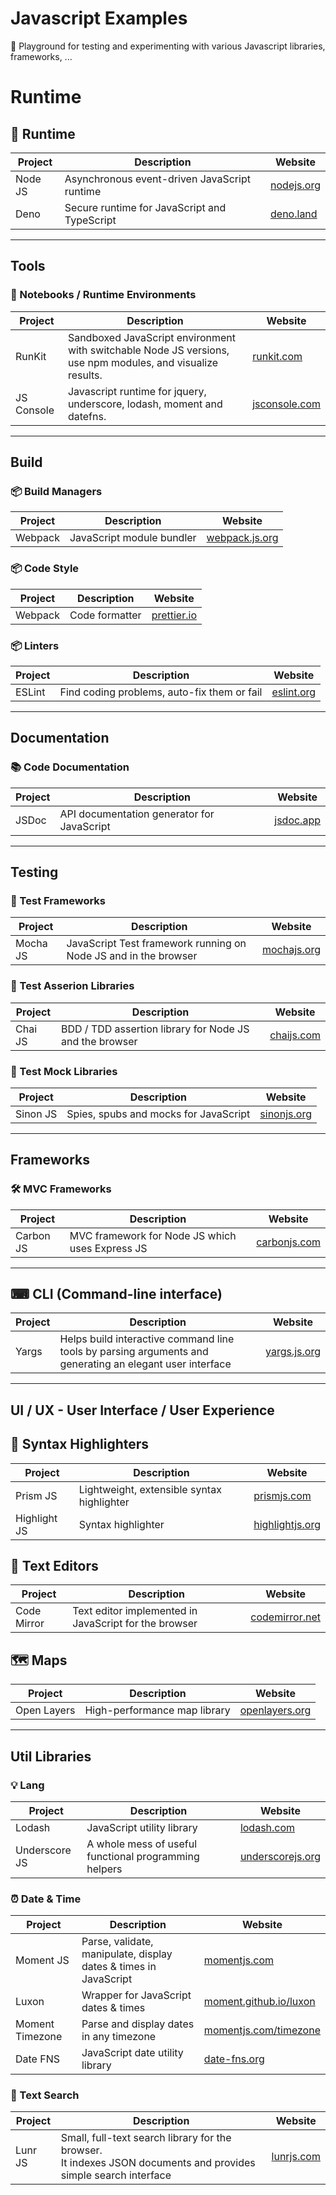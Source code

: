 # Javascript Examples

🎉 Playground for testing and experimenting with various Javascript libraries, frameworks, ...

# Runtime

## 🏃 Runtime
| Project  | Description                                  | Website                          |
| -------- | -------------------------------------------- | -------------------------------- |
| Node JS  | Asynchronous event-driven JavaScript runtime | [nodejs.org](https://nodejs.org) |
| Deno     | Secure runtime for JavaScript and TypeScript | [deno.land](https://deno.land)   |

***

## Tools

### 📓 Notebooks / Runtime Environments
| Project    | Description                                                                                                | Website                                |
| ---------- | ---------------------------------------------------------------------------------------------------------- | -------------------------------------- |
| RunKit     | Sandboxed JavaScript environment with switchable Node JS versions, use npm modules, and visualize results. | [runkit.com](https://runkit.com)       |
| JS Console | Javascript runtime for jquery, underscore, lodash, moment and datefns.                                     | [jsconsole.com](https://jsconsole.com) |

***

## Build

### 📦 Build Managers
| Project  | Description                                | Website                                  |
| -------- | ------------------------------------------ | ---------------------------------------- |
| Webpack  | JavaScript module bundler                  | [webpack.js.org](https://webpack.js.org) |

### 📦 Code Style
| Project  | Description                                | Website                            |
| -------- | ------------------------------------------ | ---------------------------------- |
| Webpack  | Code formatter                             | [prettier.io](https://prettier.io) |

### 📦 Linters
| Project  | Description                                 | Website                            |
| -------- | ------------------------------------------- | ---------------------------------- |
| ESLint   | Find coding problems, auto-fix them or fail | [eslint.org](https://eslint.org)   |

***

## Documentation

### 📚 Code Documentation
| Project | Description                                | Website                        |
| ------- | ------------------------------------------ | ------------------------------ |
| JSDoc   | API documentation generator for JavaScript | [jsdoc.app](https://jsdoc.app) |

***

## Testing

### 🚦 Test Frameworks
| Project  | Description                                                     | Website                            |
| -------- | --------------------------------------------------------------- | ---------------------------------- |
| Mocha JS | JavaScript Test framework running on Node JS and in the browser | [mochajs.org](https://mochajs.org) |

### 🚦 Test Asserion Libraries
| Project  | Description                                                     | Website                              |
| -------- | --------------------------------------------------------------- | ------------------------------------ |
| Chai JS  | BDD / TDD assertion library for Node JS and the browser         | [chaijs.com](https://www.chaijs.com) |

### 🚦 Test Mock Libraries
| Project  | Description                                                     | Website                              |
| -------- | --------------------------------------------------------------- | ------------------------------------ |
| Sinon JS | Spies, spubs and mocks for JavaScript                           | [sinonjs.org](https://sinonjs.org)   |

***

## Frameworks

### 🛠 MVC Frameworks
| Project   | Description                                     | Website                                  |
| --------- | ----------------------------------------------- | ---------------------------------------- |
| Carbon JS | MVC framework for Node JS which uses Express JS | [carbonjs.com](https://www.carbonjs.com) |

***

## ⌨ CLI (Command-line interface)
| Project | Description                                                                                              | Website                              |
| ------- | -------------------------------------------------------------------------------------------------------- | ------------------------------------ |
| Yargs   | Helps build interactive command line tools by parsing arguments and generating an elegant user interface | [yargs.js.org](https://yargs.js.org) |

***

## UI / UX - User Interface / User Experience

## 🍭 Syntax Highlighters
| Project      | Description                                           | Website                                    |
| ------------ | ----------------------------------------------------- | ------------------------------------------ |
| Prism JS     | Lightweight, extensible syntax highlighter            | [prismjs.com](https://prismjs.com)         |
| Highlight JS | Syntax highlighter                                    | [highlightjs.org](https://highlightjs.org) |

## 📝 Text Editors
| Project      | Description                                           | Website                                  |
| ------------ | ----------------------------------------------------- | ---------------------------------------- |
| Code Mirror  | Text editor implemented in JavaScript for the browser |[codemirror.net](https://codemirror.net)  |

## 🗺 Maps
| Project      | Description                                           | Website                                  |
| ------------ | ----------------------------------------------------- | ---------------------------------------- |
| Open Layers  | High-performance map library                          |[openlayers.org](https://openlayers.org)  |

***

## Util Libraries

### 💡 Lang
| Project         | Description                                                      | Website                                                  |
| --------------- | ---------------------------------------------------------------- | -------------------------------------------------------- |
| Lodash          | JavaScript utility library                                       | [lodash.com](https://lodash.com)                         |
| Underscore JS   | A whole mess of useful functional programming helpers            | [underscorejs.org](https://underscorejs.org)             |

### ⏰ Date & Time
| Project         | Description                                                      | Website                                                  |
| --------------- | ---------------------------------------------------------------- | -------------------------------------------------------- |
| Moment JS       | Parse, validate, manipulate, display dates & times in JavaScript | [momentjs.com](https://momentjs.com)                     |
| Luxon           | Wrapper for JavaScript dates & times                             | [moment.github.io/luxon](https://moment.github.io/luxon) |
| Moment Timezone | Parse and display dates in any timezone                          | [momentjs.com/timezone](https://momentjs.com/timezone)   |
| Date FNS        | JavaScript date utility library                                  | [date-fns.org](https://date-fns.org)                     |

### 📑 Text Search
| Project | Description                                                                                                         | Website                         |
| ------- | ------------------------------------------------------------------------------------------------------------------- | ------------------------------- |
| Lunr JS | Small, full-text search library for the browser.<br/>It indexes JSON documents and provides simple search interface | [lunrjs.com](https://lunrjs.com)|
